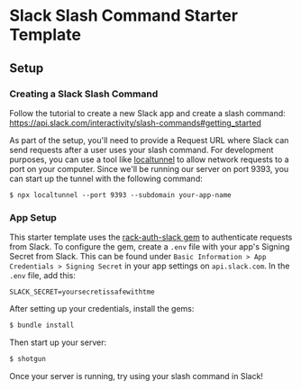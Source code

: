 # Slack Slash Command Starter Template

## Setup

### Creating a Slack Slash Command

Follow the tutorial to create a new Slack app and create a slash command: 
https://api.slack.com/interactivity/slash-commands#getting_started

As part of the setup, you'll need to provide a Request URL where Slack can send requests after a user uses your slash command. For development purposes, you can use a tool like [localtunnel](https://github.com/localtunnel/localtunnel) to allow network requests to a port on your computer. Since we'll be running our server on port 9393, you can start up the tunnel with the following command:

```
$ npx localtunnel --port 9393 --subdomain your-app-name
```

### App Setup

This starter template uses the [rack-auth-slack gem](https://github.com/ihollander/rack-auth-slack) to authenticate requests from Slack. To configure the gem, create a `.env` file with your app's Signing Secret from Slack. This can be found under `Basic Information > App Credentials > Signing Secret` in your app settings on `api.slack.com`. In the `.env` file, add this:

```
SLACK_SECRET=yoursecretissafewithtme
```

After setting up your credentials, install the gems:

```sh
$ bundle install
```

Then start up your server:

```sh
$ shotgun
```

Once your server is running, try using your slash command in Slack!